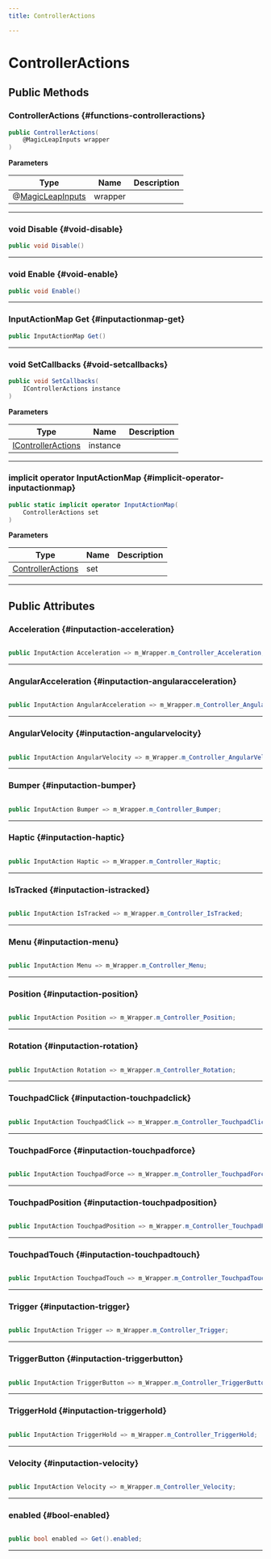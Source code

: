 ```yaml
---
title: ControllerActions

---
```


# ControllerActions










## Public Methods

###  ControllerActions {#functions-controlleractions}

```csharp
public ControllerActions(
    @MagicLeapInputs wrapper
)
```


**Parameters**

| Type | Name  | Description  | 
|--|--|--|
| @[MagicLeapInputs](/unity-api/api/Classes/MagicLeapInputs/MagicLeapInputs.md) |wrapper||






-----------

### void Disable {#void-disable}

```csharp
public void Disable()
```






-----------

### void Enable {#void-enable}

```csharp
public void Enable()
```






-----------

### InputActionMap Get {#inputactionmap-get}

```csharp
public InputActionMap Get()
```






-----------

### void SetCallbacks {#void-setcallbacks}

```csharp
public void SetCallbacks(
    IControllerActions instance
)
```


**Parameters**

| Type | Name  | Description  | 
|--|--|--|
| [IControllerActions](/unity-api/api/Classes/MagicLeapInputs/MagicLeapInputs.IControllerActions.md) |instance||






-----------

### implicit operator InputActionMap {#implicit-operator-inputactionmap}

```csharp
public static implicit operator InputActionMap(
    ControllerActions set
)
```


**Parameters**

| Type | Name  | Description  | 
|--|--|--|
| [ControllerActions](/unity-api/api/Classes/MagicLeapInputs/MagicLeapInputs.ControllerActions.md) |set||






-----------

## Public Attributes

### Acceleration {#inputaction-acceleration}

```csharp

public InputAction Acceleration => m_Wrapper.m_Controller_Acceleration;

```






-----------

### AngularAcceleration {#inputaction-angularacceleration}

```csharp

public InputAction AngularAcceleration => m_Wrapper.m_Controller_AngularAcceleration;

```






-----------

### AngularVelocity {#inputaction-angularvelocity}

```csharp

public InputAction AngularVelocity => m_Wrapper.m_Controller_AngularVelocity;

```






-----------

### Bumper {#inputaction-bumper}

```csharp

public InputAction Bumper => m_Wrapper.m_Controller_Bumper;

```






-----------

### Haptic {#inputaction-haptic}

```csharp

public InputAction Haptic => m_Wrapper.m_Controller_Haptic;

```






-----------

### IsTracked {#inputaction-istracked}

```csharp

public InputAction IsTracked => m_Wrapper.m_Controller_IsTracked;

```






-----------

### Menu {#inputaction-menu}

```csharp

public InputAction Menu => m_Wrapper.m_Controller_Menu;

```






-----------

### Position {#inputaction-position}

```csharp

public InputAction Position => m_Wrapper.m_Controller_Position;

```






-----------

### Rotation {#inputaction-rotation}

```csharp

public InputAction Rotation => m_Wrapper.m_Controller_Rotation;

```






-----------

### TouchpadClick {#inputaction-touchpadclick}

```csharp

public InputAction TouchpadClick => m_Wrapper.m_Controller_TouchpadClick;

```






-----------

### TouchpadForce {#inputaction-touchpadforce}

```csharp

public InputAction TouchpadForce => m_Wrapper.m_Controller_TouchpadForce;

```






-----------

### TouchpadPosition {#inputaction-touchpadposition}

```csharp

public InputAction TouchpadPosition => m_Wrapper.m_Controller_TouchpadPosition;

```






-----------

### TouchpadTouch {#inputaction-touchpadtouch}

```csharp

public InputAction TouchpadTouch => m_Wrapper.m_Controller_TouchpadTouch;

```






-----------

### Trigger {#inputaction-trigger}

```csharp

public InputAction Trigger => m_Wrapper.m_Controller_Trigger;

```






-----------

### TriggerButton {#inputaction-triggerbutton}

```csharp

public InputAction TriggerButton => m_Wrapper.m_Controller_TriggerButton;

```






-----------

### TriggerHold {#inputaction-triggerhold}

```csharp

public InputAction TriggerHold => m_Wrapper.m_Controller_TriggerHold;

```






-----------

### Velocity {#inputaction-velocity}

```csharp

public InputAction Velocity => m_Wrapper.m_Controller_Velocity;

```






-----------

### enabled {#bool-enabled}

```csharp

public bool enabled => Get().enabled;

```






-----------

